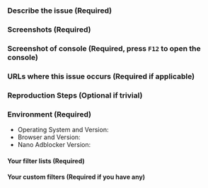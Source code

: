 <!--
More information you provide faster will your issue be resolved!

For missed ad, popup, and hard (allow ads or leave type) anti-adblock, please open issue in uAssets instead:
https://github.com/uBlockOrigin/uAssets
uBlock Origin version that Nano Adblocker uses can be found in About section of Nano Dashboard.

For soft anti-adblock, ads timer, and site breakage, please open issue in NanoFilters instead:
https://github.com/NanoAdblocker/NanoFilters/issues
-->
### Describe the issue (Required)


### Screenshots (Required)


### Screenshot of console (Required, press `F12` to open the console)


### URLs where this issue occurs (Required if applicable)


### Reproduction Steps (Optional if trivial)
<!--
I cannot read your mind, write down what is in your head!
-->


### Environment (Required)

- Operating System and Version: 
- Browser and Version: 
- Nano Adblocker Version: 

#### Your filter lists (Required)
<!--
List filters you have enabled or disabled from the default settings.
-->


#### Your custom filters (Required if you have any)

